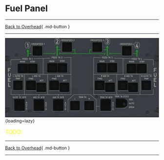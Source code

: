 # Fuel Panel

---

[Back to Overhead](../overviews/ovhd.md){ .md-button }

---

![Fuel Panel](../../../assets/a380x-briefing/flight-deck/ovhd/fuel-panel.png "Fuel Panel"){loading=lazy}

[//]: # (TODO API Doc Link)

[//]: # (TODO)
<p style="color:yellow; font-size:18px;">TODO: </p>

---

[Back to Overhead](../overviews/ovhd.md){ .md-button }

---
